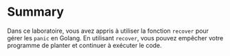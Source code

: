 # Summary

Dans ce laboratoire, vous avez appris à utiliser la fonction `recover` pour gérer les `panic` en Golang. En utilisant `recover`, vous pouvez empêcher votre programme de planter et continuer à exécuter le code.
